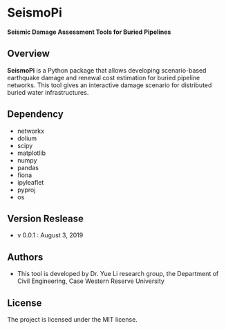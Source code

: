 # SeismoPi
**Seismic Damage Assessment Tools for Buried Pipelines**

Overview
--------
**SeismoPi** is a Python package that allows developing scenario-based earthquake damage and renewal cost estimation for buried pipeline networks. This tool gives an interactive damage scenario for distributed buried water infrastructures.


Dependency
----------
* networkx
* dolium
* scipy
* matplotlib
* numpy
* pandas
* fiona
* ipyleaflet
* pyproj
* os


Version Reslease
-----------------
* v 0.0.1 : August 3, 2019


Authors
-----------------
* This tool is developed by Dr. Yue Li research group, the Department of Civil Engineering, Case Western Reserve University


License
-----------------
The project is licensed under the MIT license.
